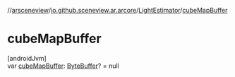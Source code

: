 //[arsceneview](../../../index.md)/[io.github.sceneview.ar.arcore](../index.md)/[LightEstimator](index.md)/[cubeMapBuffer](cube-map-buffer.md)

# cubeMapBuffer

[androidJvm]\
var [cubeMapBuffer](cube-map-buffer.md): [ByteBuffer](https://developer.android.com/reference/kotlin/java/nio/ByteBuffer.html)? = null

